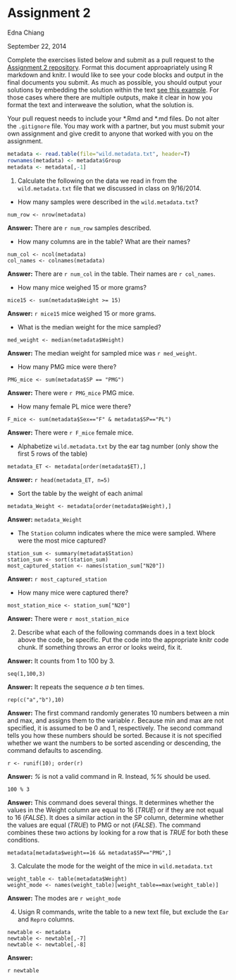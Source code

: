 # Assignment 2
Edna Chiang 


September 22, 2014  

Complete the exercises listed below and submit as a pull request to the [Assignment 2 repository](http://www.github.com/microbialinformatics/assignment02).  Format this document approapriately using R markdown and knitr. I would like to see your code blocks and output in the final documents you submit. As much as possible, you should output your solutions by embedding the solution within the text [see this example](https://github.com/microbialinformatics/assignment02/blob/master/example.Rmd). For those cases where there are multiple outputs, make it clear in how you format the text and interweave the solution, what the solution is.

Your pull request needs to include your *.Rmd and *.md files. Do not alter the `.gitignore` file. You may work with a partner, but you must submit your own assignment and give credit to anyone that worked with you on the assignment.


```r
metadata <- read.table(file="wild.metadata.txt", header=T)
rownames(metadata) <- metadata$Group
metadata <- metadata[,-1]
```

1.  Calculate the following on the data we read in from the `wild.metadata.txt` file that we discussed in class on 9/16/2014.

  * How many samples were described in the `wild.metadata.txt`?
  
   ```{r}
  num_row <- nrow(metadata)
  ```
  
  **Answer:** There are `r num_row` samples described.
  
  
  * How many columns are in the table? What are their names?
  
  ```{r}
  num_col <- ncol(metadata)
  col_names <- colnames(metadata)
  ```
  
  **Answer:** There are `r num_col` in the table. Their names are `r col_names`.
  
  
  * How many mice weighed 15 or more grams?
  
  ```{r}
  mice15 <- sum(metadata$Weight >= 15)
  ```
  
  **Answer:** `r mice15` mice weighed 15 or more grams.
  
  
  * What is the median weight for the mice sampled?
  
  ```{r}
  med_weight <- median(metadata$Weight)
  ```
  
  **Answer:** The median weight for sampled mice was `r med_weight`.
  
  
  * How many PMG mice were there?
  
   ```{r}
  PMG_mice <- sum(metadata$SP == "PMG")
  ```
  
  **Answer:** There were `r PMG_mice` PMG mice.
  
  
  * How many female PL mice were there?
  
  ```{r}
  F_mice <- sum(metadata$Sex=="F" & metadata$SP=="PL")
  ```
  
  **Answer:** There were `r F_mice` female mice.
  
  
  * Alphabetize `wild.metadata.txt` by the ear tag number (only show the first 5 rows of the table)
  
   ```{r}
  metadata_ET <- metadata[order(metadata$ET),]
  ```
  
  **Answer:** `r head(metadata_ET, n=5)`
  
  
  * Sort the table by the weight of each animal
  
   ```{r}
  metadata_Weight <- metadata[order(metadata$Weight),]
  ```
  
  **Answer:** `metadata_Weight`
  
  
  * The `Station` column indicates where the mice were sampled. Where were the most mice captured?
  
   ```{r}
  station_sum <- summary(metadata$Station)
  station_sum <- sort(station_sum)
  most_captured_station <- names(station_sum["N20"])
  ```
  
  **Answer:** `r most_captured_station`
  
  
  * How many mice were captured there?
  
  ```{r}
  most_station_mice <- station_sum["N20"]
  ```
  
  **Answer:** There were `r most_station_mice`
  
  


2.	Describe what each of the following commands does in a text block above the code, be specific. Put the code into the appropriate knitr code chunk. If something throws an error or looks weird, fix it.


**Answer:** It counts from 1 to 100 by 3.


```
seq(1,100,3)
```


**Answer:** It repeats the sequence *a b* ten times.


```
rep(c("a","b"),10)
```

**Answer:** The first command randomly generates 10 numbers between a min and max, and assigns them to the variable *r*. Because min and max are not specified, it is assumed to be 0 and 1, respectively. The second command tells you how these numbers should be sorted. Because it is not specified whether we want the numbers to be sorted ascending or descending, the command defaults to ascending.


```
r <- runif(10); order(r)
```


**Answer:** *%* is not a valid command in R. Instead, *%%* should be used.


```
100 % 3
```


**Answer:** This command does several things. It determines whether the values in the Weight column are equal to 16 (*TRUE*) or if they are not equal to 16 (*FALSE*). It does a similar action in the SP column, determine whether the values are equal (*TRUE*) to PMG or not (*FALSE*). The command combines these two actions by looking for a row that is *TRUE* for both these conditions.


```
metadata[metadata$weight==16 && metadata$SP=="PMG",]
```


3.	Calculate the mode for the weight of the mice in `wild.metadata.txt`


```{r}
weight_table <- table(metadata$Weight)
weight_mode <- names(weight_table)[weight_table==max(weight_table)]
```

**Answer:** The modes are `r weight_mode`

4.	Usign R commands, write the table to a new text file, but exclude the `Ear` and `Repro` columns.


```{r}
newtable <- metadata
newtable <- newtable[,-7]
newtable <- newtable[,-8]
```

**Answer:**

`r newtable`

